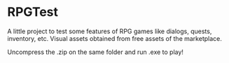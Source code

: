 # RPGTest
A little project to test some features of RPG games like dialogs, quests, inventory, etc. Visual assets obtained from free assets of the marketplace.

Uncompress the .zip on the same folder and run .exe to play!
